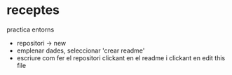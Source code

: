# receptes
practica entorns

- repositori -> new
- emplenar dades, seleccionar 'crear readme'
- escriure com fer el repositori clickant en el readme i clickant en edit this file
